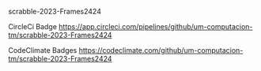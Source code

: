 scrabble-2023-Frames2424

CircleCi Badge 
https://app.circleci.com/pipelines/github/um-computacion-tm/scrabble-2023-Frames2424


CodeClimate Badges
https://codeclimate.com/github/um-computacion-tm/scrabble-2023-Frames2424
